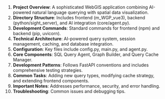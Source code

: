 1. **Project Overview**: A sophisticated WebGIS application combining AI-powered natural language querying with spatial data visualization.
2. **Directory Structure**: Includes frontend (m_WGP_vue3), backend (python/sight_server), and AI integration (core/agent.py).
3. **Development Commands**: Standard commands for frontend (npm) and backend (pip, uvicorn).
4. **Technical Architecture**: AI-powered query system, session management, caching, and database integration.
5. **Configuration**: Key files include config.py, main.py, and agent.py.
6. **Core Components**: SQL Query Agent, Graph Builder, and Query Cache Manager.
7. **Development Patterns**: Follows FastAPI conventions and includes comprehensive testing strategies.
8. **Common Tasks**: Adding new query types, modifying cache strategy, and extending frontend components.
9. **Important Notes**: Addresses performance, security, and error handling.
10. **Troubleshooting**: Common issues and debugging tips.